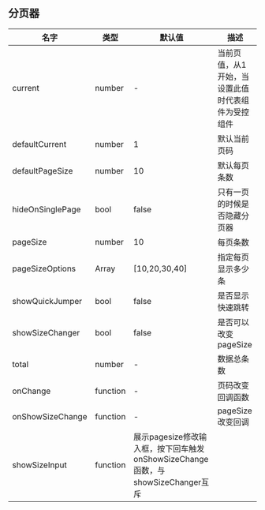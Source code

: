 ## 分页器



| 名字 | 类型 | 默认值 | 描述 |
|-----|------|-------|-----|
| current | number | - | 当前页值，从1开始，当设置此值时代表组件为受控组件 |
| defaultCurrent | number | 1 | 默认当前页码 |
| defaultPageSize | number | 10 | 默认每页条数 |
| hideOnSinglePage | bool | false | 只有一页的时候是否隐藏分页器 |
| pageSize | number | 10 | 每页条数 |
| pageSizeOptions | Array | [10,20,30,40] | 指定每页显示多少条 |
| showQuickJumper | bool | false | 是否显示快速跳转 |
| showSizeChanger | bool | false | 是否可以改变pageSize |
| total | number | - | 数据总条数 |
| onChange | function | - | 页码改变回调函数 |
| onShowSizeChange | function | - | pageSize改变回调 |
| showSizeInput | function | 展示pagesize修改输入框，按下回车触发onShowSizeChange函数，与showSizeChanger互斥|
